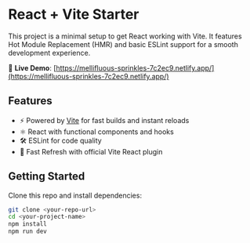 # React + Vite Starter

This project is a minimal setup to get React working with Vite. It features Hot Module Replacement (HMR) and basic ESLint support for a smooth development experience.

🔗 **Live Demo**: [https://mellifluous-sprinkles-7c2ec9.netlify.app/](https://mellifluous-sprinkles-7c2ec9.netlify.app/)

## Features

- ⚡ Powered by [Vite](https://vitejs.dev/) for fast builds and instant reloads
- ⚛️ React with functional components and hooks
- 🛠️ ESLint for code quality
- 🔁 Fast Refresh with official Vite React plugin

## Getting Started

Clone this repo and install dependencies:

```bash
git clone <your-repo-url>
cd <your-project-name>
npm install
npm run dev
```
